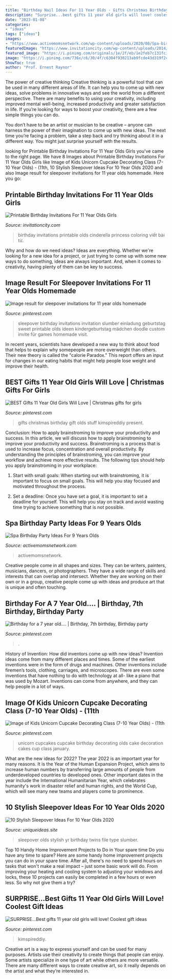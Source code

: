 ```yaml
---
title: "Birthday Nail Ideas For 11 Year Olds - Gifts Christmas Birthday Gift Olds Stuff Kimspireddiy Present"
description: "Surprise...best gifts 11 year old girls will love! coolest gift ideas"
date: "2023-01-08"
categories:
- "ideas"
tags: ["ideas"]
images:
- "https://www.activemomsnetwork.com/wp-content/uploads/2020/08/Spa-birthday-party-696x464.jpg"
featuredImage: "https://www.invitationcity.com/wp-content/uploads/2014/11/printable_birthday_invitations_for_11_year_olds_girls-4.jpg"
featured_image: "https://i.pinimg.com/originals/1e/2f/eb/1e2feb7c131fc128eb32b9f5e0507114.jpg"
image: "https://i.pinimg.com/736x/c6/30/4f/c6304f930213ab9fcde43d319f2c46e1.jpg"
ShowToc: true
author: "Prof. Ernest Raynor"
---
```



The power of creative thinking
Creative thinking is a powerful tool that can be used in many different areas of life. It can help you to come up with new ideas, solve problems in innovative ways and see the world from a different perspective.
There are many benefits to using your creativity, including improved mental well-being, increased productivity and greater satisfaction in life. If you’re looking for ways to boost your creativity, there are a few simple things you can do.

You don’t have to be an artist or musician to be creative – anyone can harness the power of their imagination to come up with new ideas. The next time you’re facing a problem, take a step back and try thinking about it in a different way. You might just surprise yourself with the results.

	

		
looking for Printable Birthday Invitations For 11 Year Olds Girls you've came to the right page. We have 8 Images about Printable Birthday Invitations For 11 Year Olds Girls like Image of Kids Unicorn Cupcake Decorating Class (7-10 Year Olds) - (11th, 10 Stylish Sleepover Ideas For 10 Year Olds 2020 and also Image result for sleepover invitations for 11 year olds homemade. Here you go:
		
    
## Printable Birthday Invitations For 11 Year Olds Girls

<img loading=lazy src="https://www.invitationcity.com/wp-content/uploads/2014/11/printable_birthday_invitations_for_11_year_olds_girls-4.jpg" onerror="this.onerror=null;this.src='https://tse1.mm.bing.net/th?id=OIP.j2taunihVb6Iz1zZeb_45gHaJ-&amp;pid=15.1';" alt="Printable Birthday Invitations For 11 Year Olds Girls">

_Source: invitationcity.com_

>birthday invitations printable olds cinderella princess coloring viết bài từ. 

	

Why and how do we need ideas?
Ideas are everything. Whether we're looking for a new idea for a project, or just trying to come up with some new ways to do something, ideas are always important. And, when it comes to creativity, having plenty of them can be key to success.

    
## Image Result For Sleepover Invitations For 11 Year Olds Homemade

<img loading=lazy src="https://i.pinimg.com/736x/c6/30/4f/c6304f930213ab9fcde43d319f2c46e1.jpg" onerror="this.onerror=null;this.src='https://tse4.mm.bing.net/th?id=OIP.4iVNORKOb7p8rkcdKA-RzQHaKX&amp;pid=15.1';" alt="Image result for sleepover invitations for 11 year olds homemade">

_Source: pinterest.com_

>sleepover birthday invitations invitation slumber einladung geburtstag sweet printable olds ideen kindergeburtstag mädchen doodle custom invite für games homemade visit. 

	

In recent years, scientists have developed a new way to think about food that helps to explain why somepeople are more overweight than others. Their new theory is called the "calorie Paradox." This report offers an input for changes in our eating habits that might help people lose weight and improve their health.

    
## BEST Gifts 11 Year Old Girls Will Love | Christmas Gifts For Girls

<img loading=lazy src="https://i.pinimg.com/originals/1e/2f/eb/1e2feb7c131fc128eb32b9f5e0507114.jpg" onerror="this.onerror=null;this.src='https://tse3.mm.bing.net/th?id=OIP.EysXa-0VNPo0VfCLVDRjoAHaPG&amp;pid=15.1';" alt="BEST Gifts 11 Year Old Girls Will Love | Christmas gifts for girls">

_Source: pinterest.com_

>gifts christmas birthday gift olds stuff kimspireddiy present. 

	

Conclusion: How to apply brainstroming to improve your productivity and success.
In this article, we will discuss how to apply brainstroming to improve your productivity and success. Brainstroming is a process that is used to increase focus, concentration and overall productivity. By understanding the principles of brainstroming, you can improve your workflow and achieve more effective results. The following tips should help you apply brainstroming in your workplace: 
1) Start with small goals: When starting out with brainstroming, it is important to focus on small goals. This will help you stay focused and motivated throughout the process. 

2) Set a deadline: Once you have set a goal, it is important to set a deadline for yourself. This will help you stay on track and avoid wasting time trying to achieve something that is not possible.

    
## Spa Birthday Party Ideas For 9 Years Olds

<img loading=lazy src="https://www.activemomsnetwork.com/wp-content/uploads/2020/08/Spa-birthday-party-696x464.jpg" onerror="this.onerror=null;this.src='https://tse2.mm.bing.net/th?id=OIP.-zbw2PMjjJcrHdLDNF3JWgHaE8&amp;pid=15.1';" alt="Spa Birthday Party Ideas For 9 Years Olds">

_Source: activemomsnetwork.com_

>activemomsnetwork. 

	

Creative people come in all shapes and sizes. They can be writers, painters, musicians, dancers, or photographers. They have a wide range of skills and interests that can overlap and intersect. Whether they are working on their own or in a group, creative people come up with ideas and produce art that is unique and often touching.

    
## Birthday For A 7 Year Old.... | Birthday, 7th Birthday, Birthday Party

<img loading=lazy src="https://i.pinimg.com/736x/66/0a/0f/660a0f7bbf0c0a9dabfaaa8076dfddd9.jpg" onerror="this.onerror=null;this.src='https://tse1.mm.bing.net/th?id=OIP.1tQy2T1z-ew38fnqDwPJgQHaJQ&amp;pid=15.1';" alt="Birthday for a 7 year old.... | Birthday, 7th birthday, Birthday party">

_Source: pinterest.com_

>. 

	

History of Invention: How did inventors come up with new ideas?
Invention ideas come from many different places and times. Some of the earliest inventions were in the form of drugs and machines. Other inventions include firemen’s tools, clothing, carriages, and microscopes. There are even some inventions that have nothing to do with technology at all- like a piano that was used by Mozart. Inventions can come from anywhere, and they can help people in a lot of ways.

    
## Image Of Kids Unicorn Cupcake Decorating Class (7-10 Year Olds) - (11th

<img loading=lazy src="https://i.pinimg.com/736x/93/22/35/93223579fb77f9c6ebc1ed816a67560a.jpg" onerror="this.onerror=null;this.src='https://tse2.mm.bing.net/th?id=OIP.acPvUtXwEF9L-9rnNr6ItgHaJ3&amp;pid=15.1';" alt="Image of Kids Unicorn Cupcake Decorating Class (7-10 Year Olds) - (11th">

_Source: pinterest.com_

>unicorn cupcakes cupcake birthday decorating olds cake decoration cakes cup class january. 

	

What are the new ideas for 2022?
The year 2022 is an important year for many reasons. It is the Year of the Human Expansion Project, which aims to increase human numbers by transferring large amounts of people from underdeveloped countries to developed ones. Other important dates in the year include the International Humanitarian Year, which celebrates humanity's work in disaster relief and human rights, and the World Cup, which will see many new teams and players come to prominence.

    
## 10 Stylish Sleepover Ideas For 10 Year Olds 2020

<img loading=lazy src="https://www.uniqueideas.site/wp-content/uploads/spa-party-ideas-for-8-yr-old-girls-remember-this-for-the-twins-via-18.jpg" onerror="this.onerror=null;this.src='https://tse4.mm.bing.net/th?id=OIP.FHJNYfshfx0gNg3EvGic_QHaLE&amp;pid=15.1';" alt="10 Stylish Sleepover Ideas For 10 Year Olds 2020">

_Source: uniqueideas.site_

>sleepover olds stylish yr birthday twins file type slumber. 

	

Top 10 Handy Home Improvement Projects to Do in Your spare time
Do you have any time to spare? Here are some handy home improvement projects you can do in your spare time. After all, there's no need to spend hours on tasks that won't make a real impact – just some basic work will do. From improving your heating and cooling system to adjusting your windows and locks, these 10 projects can easily be completed in a few hours or even less. So why not give them a try?

    
## SURPRISE...Best Gifts 11 Year Old Girls Will Love! Coolest Gift Ideas

<img loading=lazy src="https://i.pinimg.com/736x/f5/67/73/f567738e68e7f6f47c44f16a69ded3b6.jpg" onerror="this.onerror=null;this.src='https://tse3.mm.bing.net/th?id=OIP.SgxkGY5Us7L-RM6eJECmIwHaPG&amp;pid=15.1';" alt="SURPRISE...Best gifts 11 year old girls will love! Coolest gift ideas">

_Source: pinterest.com_

>kimspireddiy. 

	

Creative art is a way to express yourself and can be used for many purposes. Artists use their creativity to create things that people can enjoy. Some artists specialize in one type of art while others are more versatile. There are many different ways to create creative art, so it really depends on the artist and what they’re interested in.

